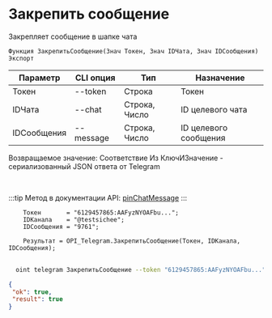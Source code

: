 ﻿---
sidebar_position: 4
---

# Закрепить сообщение
 Закрепляет сообщение в шапке чата



`Функция ЗакрепитьСообщение(Знач Токен, Знач IDЧата, Знач IDСообщения) Экспорт`

  | Параметр | CLI опция | Тип | Назначение |
  |-|-|-|-|
  | Токен | --token | Строка | Токен |
  | IDЧата | --chat | Строка, Число | ID целевого чата |
  | IDСообщения | --message | Строка, Число | ID целевого сообщения |

  
  Возвращаемое значение:   Соответствие Из КлючИЗначение - сериализованный JSON ответа от Telegram

<br/>

:::tip
Метод в документации API: [pinChatMessage](https://core.telegram.org/bots/api#pinchatmessage)
:::
<br/>


```bsl title="Пример кода"
    Токен       = "6129457865:AAFyzNYOAFbu...";
    IDКанала    = "@testsichee";
    IDСообщения = "9761";

    Результат = OPI_Telegram.ЗакрепитьСообщение(Токен, IDКанала, IDСообщения);
```



```sh title="Пример команды CLI"
    
  oint telegram ЗакрепитьСообщение --token "6129457865:AAFyzNYOAFbu..." --chat %chat% --message "4951"

```

```json title="Результат"
{
 "ok": true,
 "result": true
}
```
